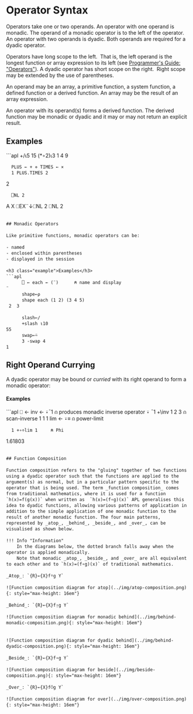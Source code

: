 <h1 class="heading"><span class="name">Operator Syntax</span></h1>

Operators take one or two operands.  An operator with one operand is monadic.  The operand of a monadic operator is to the left of the operator.  An operator with two operands is dyadic.  Both operands are required for a dyadic operator.

Operators have long scope to the left.  That is, the left operand is the longest function or array expression to its left (see [Programmer's Guide: "Operators"](../../../programming-reference-guide/introduction/operators)). A dyadic operator has short scope on the right.  Right scope may be extended by the use of parentheses.

An operand may be an array, a primitive function, a system function, a defined function or a derived function. An array may be the result of an array expression.

An operator with its operand(s) forms a derived function. The derived function may be monadic or dyadic and it may or may not return an explicit result.

<h2 class="example">Examples</h2>
```apl
      +/⍳5
15
      (*∘2)⍳3
1 4 9
 
      PLUS ← + ⋄ TIMES ← ×
      1 PLUS.TIMES 2
2
 
      ⎕NL 2
A
X
      ⎕EX¨↓⎕NL 2
      ⎕NL 2
```

## Monadic Operators

Like primitive functions, monadic operators can be:

- named
- enclosed within parentheses
- displayed in the session

<h3 class="example">Examples</h3>
```apl
      ⎕ ← each ← (¨)      ⍝ name and display
¨
      shape←⍴
      shape each (1 2) (3 4 5)
 2  3 
      
      slash←/
      +slash ⍳10
55
      swap←⍨
      3 -swap 4
1
```

## Right Operand Currying

A dyadic operator may be bound or *curried* with its right operand to form a monadic operator:

<h4 class="example">Examples</h4>
```apl
      ⎕ ← inv ← ⍣¯1  ⍝ produces monadic inverse operator
⍣ ¯1
      +\inv 1 2 3    ⍝ scan-inverse
1 1 1
      lim ← ⍣≡       ⍝ power-limit

      1 +∘÷lim 1     ⍝ Phi
1.61803
```

## Function Composition

Function composition refers to the "gluing" together of two functions using a dyadic operator such that the functions are applied to the argument(s) as normal, but in a particular pattern specific to the operator that is being used. The term _function composition_ comes from traditional mathematics, where it is used for a function `h(x)=f(g(x))` when written as  `h(x)=(f∘g)(x)` APL generalises this idea to dyadic functions, allowing various patterns of application in addition to the simple application of one monadic function to the result of another monadic function. The four main patterns, represented by _atop_, _behind_, _beside_, and _over_, can be visualised as shown below.

!!! Info "Information"
    In the diagrams below, the dotted branch falls away when the operator is applied monadically.
    Note that monadic _atop_, _beside_, and _over_ are all equivalent to each other and to `h(x)=(f∘g)(x)` of traditional mathematics.

_Atop_: `{R}←{X}f⍤g Y`

![Function composition diagram for atop](../img/atop-composition.png){: style="max-height: 16em"}

_Behind_: `{R}←{X}f⍛g Y`

![Function composition diagram for monadic behind](../img/behind-monadic-composition.png){: style="max-height: 16em"}


![Function composition diagram for dyadic behind](../img/behind-dyadic-composition.png){: style="max-height: 16em"}

_Beside_: `{R}←{X}f∘g Y`

![Function composition diagram for beside](../img/beside-composition.png){: style="max-height: 16em"}

_Over_: `{R}←{X}f⍥g Y`

![Function composition diagram for over](../img/over-composition.png){: style="max-height: 16em"}
